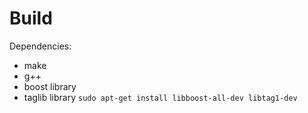 # Build
Dependencies:
- make
- g++
- boost library
- taglib library
`sudo apt-get install libboost-all-dev libtag1-dev`